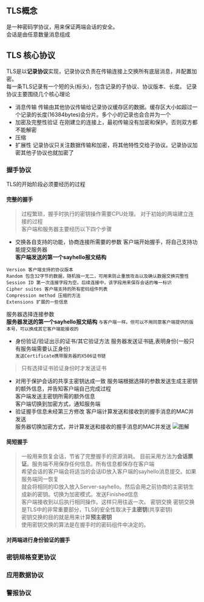 ## TLS概念
是一种密码学协议，用来保证两端会话的安全。<br>
会话是由任意数量消息组成<br>
## TLS 核心协议
TLS是以**记录协议**实现，记录协议负责在传输连接上交换所有底层消息，并配置加密。<br>
每一条TLS记录有一个短的头(标头)，包含记录的子协议、协议版本、长度。
记录协议主要围绕几个核心理论
- 消息传输
传输由其他协议传输给记录协议缓存区的数据。缓存区大小如超过一个记录的长度(16384bytes)会分片。多个小的记录也会合并为一个
- 加密及完整性验证
在刚建立的连接上，最初传输没有加密和保护。否则双方都不能解密
- 压缩
- 扩展性
记录协议只关注数据传输和加密，将其他特性交给子协议。记录协议加密其他子协议也就加密了
###  握手协议
TLS的开始阶段必须要经历的过程
#### 完整的握手
> 过程繁琐，握手时执行的密钥操作需要CPU处理。
对于初始的两端建立连接的过程<br>
客户端和服务器主要经历以下四个步骤
- 交换各自支持的功能，协商连接所需要的参数
客户端开始握手，将自己支持功能提交服务器<br>
**客户端发送的第一个sayhello报文结构**
```
Version 客户端支持的协议版本
Random 包含32字节的数据，随机独一无二，可用来防止重放攻击以及确认数据交换完整性
Session ID 第一次连接字段为空。后续连接中，该字段用来保存会话的唯一标识
Cipher suites 客户端支持的所有密码组件列表
Compression method 压缩的方法
Extensions 扩展的一些信息
```
服务器选择连接参数<br>
**服务器发送的第一个sayhello报文结构**
`与客户端一样。但可以不用同意客户端提供的版本号，可以换成其它客户端能接收的`
- 身份验证/验证出示的证书/其它验证方法
服务器发送证书链,表明身份(一般只有服务端需要认正身份)<br>
`发送Certificate携带服务器的X506证书链`
> 只有选择证书验证身份时才发送证书
- 对用于保护会话的共享主密钥达成一致
服务端根据选择的参数发送生成主密钥的额外信息，并告知客户端自己完成过程<br>
客户端发送主密钥所需的额外信息<br>
客户端切换到加密方式，通知服务端<br>
- 验证握手信息未经第三方修改
客户端计算发送和接收到的握手消息的MAC并发送<br>
服务器切换加密方式，并计算发送和接收的握手消息的MAC并发送
![图解](http://www.garykessler.net/library/images/crypto_ssl.gif)
#### 简短握手
> 一般用来恢复会话，节省了完整握手的资源消耗。
目前采用方法为**会话票证**。服务端不用保存任何信息。所有信息都保存在客户端<br>
希望会话的客户端会将适当的会话ID放入客户端的sayhello消息提交。如果服务端同一恢复<br>
就会将相同的ID放入放入Server-sayhello。然后会用之前协商的主密钥生成新的密钥。切换为加密模式。发送Finished信息<br>
客户端接收到以后执行相同操作。这样只用往返一次。
> 密钥交换
密钥交换是TLS中的非常重要部分，TLS的安全性取决于**主密钥**(共享密钥)<br>
密钥交换的目的就是用来计算**预主密钥**<br>
使用密钥交换的算法是在握手时的密码组件中决定的。
#### 对两端进行身份验证的握手
### 密钥规格变更协议
### 应用数据协议
### 警报协议
